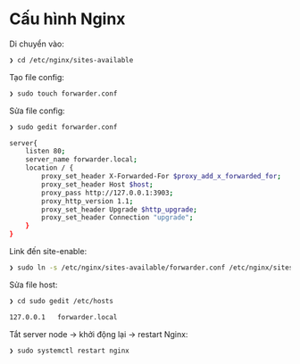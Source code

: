 # Cấu hình Nginx

Di chuyển vào:
```bash
❯ cd /etc/nginx/sites-available
```

Tạo file config:
```bash
❯ sudo touch forwarder.conf
```

Sửa file config:
```bash
❯ sudo gedit forwarder.conf

server{
    listen 80;
    server_name forwarder.local;
    location / {
        proxy_set_header X-Forwarded-For $proxy_add_x_forwarded_for;
        proxy_set_header Host $host;
        proxy_pass http://127.0.0.1:3903;
        proxy_http_version 1.1;
        proxy_set_header Upgrade $http_upgrade;
        proxy_set_header Connection "upgrade";
    }
}
```

Link đến site-enable:
```bash
❯ sudo ln -s /etc/nginx/sites-available/forwarder.conf /etc/nginx/sites-enabled/
```

Sửa file host:
```bash
❯ cd sudo gedit /etc/hosts

127.0.0.1	forwarder.local
```
Tắt server node -> khởi động lại -> restart Nginx:
```bash
❯ sudo systemctl restart nginx
```